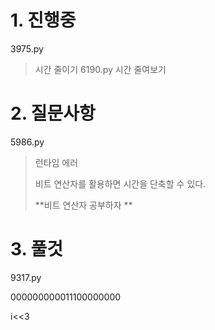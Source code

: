 # 1. 진행중
3975.py
> 시간 줄이기
6190.py
> 시간 줄여보기
# 2. 질문사항

5986.py

> 런타임 에러
>
> 비트 연산자를 활용하면 시간을 단축할 수 있다.
>
> **비트 연산자 공부하자 **

# 3. 풀것

9317.py



000000000011100000000

i<<3

